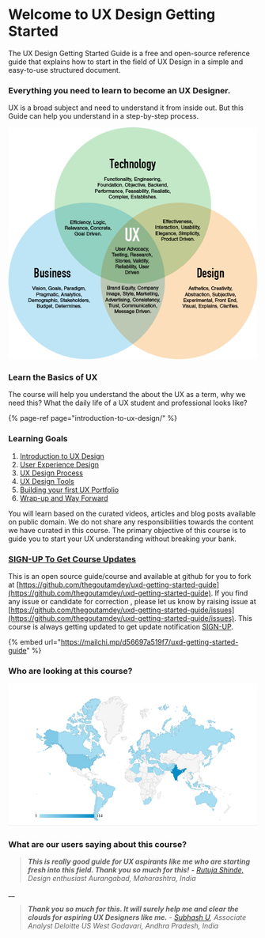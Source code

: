 # Welcome to UX Design Getting Started

The UX Design Getting Started Guide is a free and open-source reference guide that explains how to start in the field of UX Design in a simple and easy-to-use structured document.

### 

### Everything you need to learn to become an UX Designer.

UX is a broad  subject and need to understand it from inside out. But this Guide can help you understand in  a step-by-step process. 

![](.gitbook/assets/image%20%283%29.png)

### 

### Learn the Basics of UX 

The course will help you understand the about the UX as a term, why we need this? What the daily life of a UX student and professional looks like? 

{% page-ref page="introduction-to-ux-design/" %}

### Learning Goals

1. [Introduction to UX Design](introduction-to-ux-design/)
2. [User Experience Design](user-experience-design/)
3. [UX Design Process](ux-design-process/)
4. [UX Design Tools](ux-design-tools/)
5. [Building your first UX Portfolio](building-your-first-ux-portfolio.md)
6. [Wrap-up and Way Forward](conclusion-and-way-forward/)

You will learn based on the curated videos, articles and blog posts available on public domain. We do not share any responsibilities towards the content we have curated in this course.  The primary objective of this course  is to guide you to start your UX understanding without breaking your bank.

### [SIGN-UP To Get Course Updates](https://mailchi.mp/d56697a519f7/uxd-getting-started-guide) 

This is an open source guide/course and available at github for you to fork at [https://github.com/thegoutamdey/uxd-getting-started-guide](https://github.com/thegoutamdey/uxd-getting-started-guide). If you find any issue or candidate for correction , please let us know by raising issue at [https://github.com/thegoutamdey/uxd-getting-started-guide/issues](https://github.com/thegoutamdey/uxd-getting-started-guide/issues). This course is always getting updated to get update notification [SIGN-UP](https://mailchi.mp/d56697a519f7/uxd-getting-started-guide).

{% embed url="https://mailchi.mp/d56697a519f7/uxd-getting-started-guide" %}

### 

### Who are looking at this course?

![People around the world from 114 countries are taking our courses.](.gitbook/assets/image%20%2815%29.png)

### What are our users saying about this course?

> _**This is really good guide for UX aspirants like me who are starting fresh into this field. Thank you so much for this!**_ **-** [_Rutuja Shinde,_](https://www.linkedin.com/in/rutuja-shinde-4a53a4187/) _Design enthusiast Aurangabad, Maharashtra, India_

\_\_

> _**Thank you so much for this. It will surely help me and clear the clouds for aspiring UX Designers like me.**_  -  [_Subhash U_](https://www.linkedin.com/in/subhaaashh/)_, Associate Analyst Deloitte US West Godavari, Andhra Pradesh, India_





### 

### 







 

